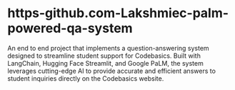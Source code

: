 # https-github.com-Lakshmiec-palm-powered-qa-system
An end to end project that implements a question-answering system designed to streamline student support for Codebasics. Built with LangChain, Hugging Face Streamlit, and Google PaLM, the system leverages cutting-edge AI to provide accurate and efficient answers to student inquiries directly on the Codebasics website.
